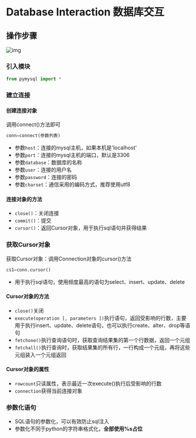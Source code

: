 # Database Interaction 数据库交互



## 操作步骤

![img](file:///E:/251%20Show%20me%20Code/%2320%20Python%E9%AB%98%E7%BA%A7/Images/assets/WechatIMG9052.jpeg)





### 引入模块



```python
from pymysql import *
```



### 建立连接

#### 创建连接对象

调用connect()方法即可

```python
conn=connect(参数列表)
```

- 参数`host`：连接的mysql主机，如果本机是'localhost'
- 参数`port`：连接的mysql主机的端口，默认是3306
- 参数`database`：数据库的名称
- 参数`user`：连接的用户名
- 参数`password`：连接的密码
- 参数`charset`：通信采用的编码方式，推荐使用utf8



#### 连接对象的方法

- `close()`：关闭连接
- `commit()`：提交
- `cursor()`：返回Cursor对象，用于执行sql语句并获得结果



### 获取Cursor对象

获取Cursor对象：调用Connection对象的cursor()方法

```python
cs1=conn.cursor()
```

- 用于执行sql语句，使用频度最高的语句为select、insert、update、delete



#### Cursor对象的方法

- `close()`关闭
- `execute(operation [, parameters ])`执行语句，返回受影响的行数，主要用于执行insert、update、delete语句，也可以执行create、alter、drop等语句
- `fetchone()`执行查询语句时，获取查询结果集的第一个行数据，返回一个元组
- `fetchall()`执行查询时，获取结果集的所有行，一行构成一个元组，再将这些元组装入一个元组返回

#### Cursor对象的属性

- `rowcount`只读属性，表示最近一次execute()执行后受影响的行数
- `connection`获得当前连接对象



### 参数化语句

- SQL语句的参数化，可以有效防止sql注入
- 参数化不同于python的字符串格式化，**全部使用%s占位**





























